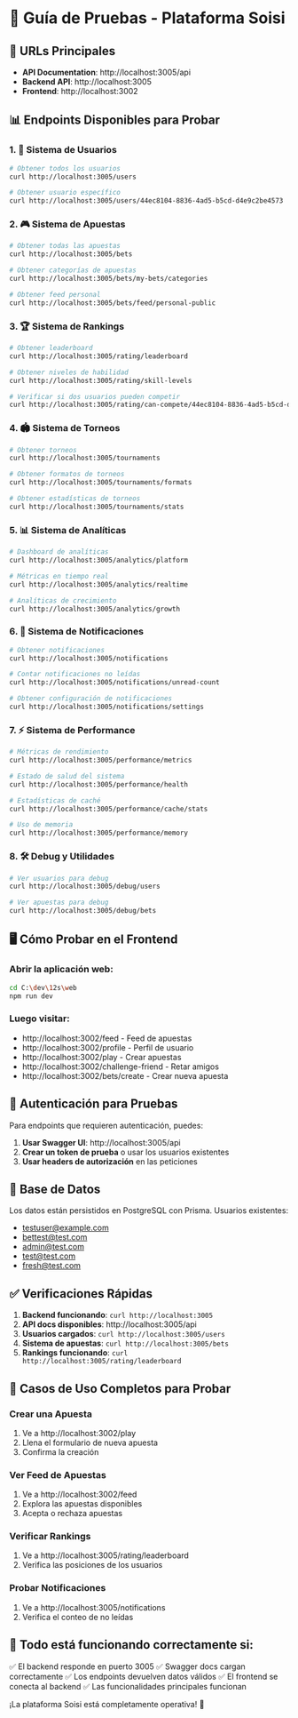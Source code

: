# 🧪 Guía de Pruebas - Plataforma Soisi

## 🔗 URLs Principales
- **API Documentation**: http://localhost:3005/api
- **Backend API**: http://localhost:3005
- **Frontend**: http://localhost:3002

## 📊 Endpoints Disponibles para Probar

### 1. 👥 Sistema de Usuarios
```bash
# Obtener todos los usuarios
curl http://localhost:3005/users

# Obtener usuario específico
curl http://localhost:3005/users/44ec8104-8836-4ad5-b5cd-d4e9c2be4573
```

### 2. 🎮 Sistema de Apuestas
```bash
# Obtener todas las apuestas
curl http://localhost:3005/bets

# Obtener categorías de apuestas
curl http://localhost:3005/bets/my-bets/categories

# Obtener feed personal
curl http://localhost:3005/bets/feed/personal-public
```

### 3. 🏆 Sistema de Rankings
```bash
# Obtener leaderboard
curl http://localhost:3005/rating/leaderboard

# Obtener niveles de habilidad
curl http://localhost:3005/rating/skill-levels

# Verificar si dos usuarios pueden competir
curl http://localhost:3005/rating/can-compete/44ec8104-8836-4ad5-b5cd-d4e9c2be4573/781c93f3-d054-4238-aae7-5f66d134c839
```

### 4. 🏟️ Sistema de Torneos
```bash
# Obtener torneos
curl http://localhost:3005/tournaments

# Obtener formatos de torneos
curl http://localhost:3005/tournaments/formats

# Obtener estadísticas de torneos
curl http://localhost:3005/tournaments/stats
```

### 5. 📊 Sistema de Analíticas
```bash
# Dashboard de analíticas
curl http://localhost:3005/analytics/platform

# Métricas en tiempo real
curl http://localhost:3005/analytics/realtime

# Analíticas de crecimiento
curl http://localhost:3005/analytics/growth
```

### 6. 🔔 Sistema de Notificaciones
```bash
# Obtener notificaciones
curl http://localhost:3005/notifications

# Contar notificaciones no leídas
curl http://localhost:3005/notifications/unread-count

# Obtener configuración de notificaciones
curl http://localhost:3005/notifications/settings
```

### 7. ⚡ Sistema de Performance
```bash
# Métricas de rendimiento
curl http://localhost:3005/performance/metrics

# Estado de salud del sistema
curl http://localhost:3005/performance/health

# Estadísticas de caché
curl http://localhost:3005/performance/cache/stats

# Uso de memoria
curl http://localhost:3005/performance/memory
```

### 8. 🛠️ Debug y Utilidades
```bash
# Ver usuarios para debug
curl http://localhost:3005/debug/users

# Ver apuestas para debug
curl http://localhost:3005/debug/bets
```

## 🖥️ Cómo Probar en el Frontend

### Abrir la aplicación web:
```bash
cd C:\dev\12s\web
npm run dev
```

### Luego visitar:
- http://localhost:3002/feed - Feed de apuestas
- http://localhost:3002/profile - Perfil de usuario
- http://localhost:3002/play - Crear apuestas
- http://localhost:3002/challenge-friend - Retar amigos
- http://localhost:3002/bets/create - Crear nueva apuesta

## 🔐 Autenticación para Pruebas

Para endpoints que requieren autenticación, puedes:

1. **Usar Swagger UI**: http://localhost:3005/api
2. **Crear un token de prueba** o usar los usuarios existentes
3. **Usar headers de autorización** en las peticiones

## 💾 Base de Datos

Los datos están persistidos en PostgreSQL con Prisma. Usuarios existentes:
- testuser@example.com
- bettest@test.com
- admin@test.com
- test@test.com
- fresh@test.com

## ✅ Verificaciones Rápidas

1. **Backend funcionando**: `curl http://localhost:3005`
2. **API docs disponibles**: http://localhost:3005/api
3. **Usuarios cargados**: `curl http://localhost:3005/users`
4. **Sistema de apuestas**: `curl http://localhost:3005/bets`
5. **Rankings funcionando**: `curl http://localhost:3005/rating/leaderboard`

## 🎯 Casos de Uso Completos para Probar

### Crear una Apuesta
1. Ve a http://localhost:3002/play
2. Llena el formulario de nueva apuesta
3. Confirma la creación

### Ver Feed de Apuestas
1. Ve a http://localhost:3002/feed
2. Explora las apuestas disponibles
3. Acepta o rechaza apuestas

### Verificar Rankings
1. Ve a http://localhost:3005/rating/leaderboard
2. Verifica las posiciones de los usuarios

### Probar Notificaciones
1. Ve a http://localhost:3005/notifications
2. Verifica el conteo de no leídas

## 🚀 Todo está funcionando correctamente si:

✅ El backend responde en puerto 3005
✅ Swagger docs cargan correctamente
✅ Los endpoints devuelven datos válidos
✅ El frontend se conecta al backend
✅ Las funcionalidades principales funcionan

¡La plataforma Soisi está completamente operativa! 🎉
